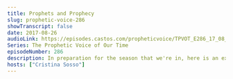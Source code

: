 ```yaml
---
title: Prophets and Prophecy
slug: prophetic-voice-286
showTranscript: false
date: 2017-08-26
audioLink: https://episodes.castos.com/propheticvoice/TPVOT_E286_17_08_26-27_Prophets_and_Prophecy.mp3
Series: The Prophetic Voice of Our Time
episodeNumber: 286
description: In preparation for the season that we're in, here is an excerpt from one of our Sunday services on prophets and prophecy.
hosts: ["Cristina Sosso"]
---
```

